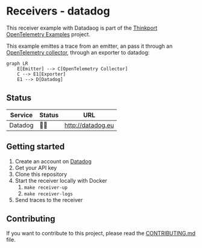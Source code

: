 # Receivers - datadog

This receiver example with Datadaog is part of the [Thinkport OpenTelemetry Examples](../../) project.

This example emittes a trace from an emitter, an pass it through an [OpenTelemetry collector](https://https://opentelemetry.io/docs/collector/), through an exporter to datadog:

```mermaid
graph LR
    E[Emitter] --> C[OpenTelemetry Collector]
    C --> E1[Exporter]
    E1 --> D[Datadog]
```

## Status

| Service | Status |         URL         |
| ------- | ------ | ------------------- |
| Datadog | 👩‍💻    | <http://datadog.eu> |

## Getting started

1. Create an account on [Datadog](https://www.datadoghq.com/)
2. Get your API key
3. Clone this repository
4. Start the receiver locally with Docker
    1. `make receiver-up`
    2. `make receiver-logs`
5. Send traces to the receiver

## Contributing

If you want to contribute to this project, please read the [CONTRIBUTING.md](CONTRIBUTING.md) file.
